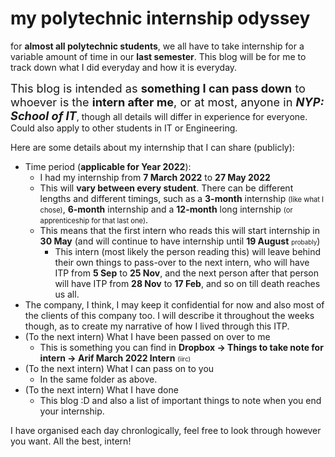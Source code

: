 # my polytechnic internship odyssey
for **almost all polytechnic students**, we all have to take internship for a variable amount of time in our **last semester**. This blog will be for me to track down what I did everyday and how it is everyday. 

<span style="font-size:130%;">This blog is intended as **something I can pass down** to whoever is the **intern after me**, or at most, anyone in **_NYP: School of IT_**</span>, though all details will differ in experience for everyone. Could also apply to other students in IT or Engineering.

Here are some details about my internship that I can share (publicly):
* Time period (**applicable for Year 2022**):
    * I had my internship from **7 March 2022** to **27 May 2022**
    * This will **vary between every student**. There can be different lengths and different timings, such as a **3-month** internship <span style="font-size:80%;">(like what I chose)</span>, **6-month** internship and a **12-month** long internship <span style="font-size:80%;">(or apprenticeship for that last one)</span>.
    * This means that the first intern who reads this will start internship in **30 May** (and will continue to have internship until **19 August** <span style="font-size:70%;">probably</span>)
        * This intern (most likely the person reading this) will leave behind their own things to pass-over to the next intern, who will have ITP from **5 Sep** to **25 Nov**, and the next person after that person will have ITP from **28 Nov** to **17 Feb**, and so on till death reaches us all.
* The company, I think, I may keep it confidential for now and also most of the clients of this company too. I will describe it throughout the weeks though, as to create my narrative of how I lived through this ITP.
* (To the next intern) What I have been passed on over to me
    * This is something you can find in **Dropbox -> Things to take note for intern -> Arif March 2022 Intern** <span style="font-size:70%;">(iirc)</span>
* (To the next intern) What I can pass on to you
    * In the same folder as above.
* (To the next intern) What I have done
    * This blog :D and also a list of important things to note when you end your internship.

I have organised each day chronlogically, feel free to look through however you want. All the best, intern!

